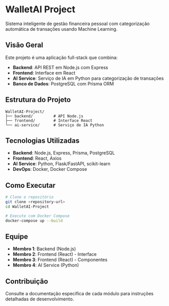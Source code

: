 # WalletAI Project

Sistema inteligente de gestão financeira pessoal com categorização automática de transações usando Machine Learning.

## Visão Geral

Este projeto é uma aplicação full-stack que combina:
- **Backend**: API REST em Node.js com Express
- **Frontend**: Interface em React
- **AI Service**: Serviço de IA em Python para categorização de transações
- **Banco de Dados**: PostgreSQL com Prisma ORM

## Estrutura do Projeto

```
WalletAI-Project/
├── backend/         # API Node.js
├── frontend/        # Interface React
└── ai-service/      # Serviço de IA Python
```

## Tecnologias Utilizadas

- **Backend**: Node.js, Express, Prisma, PostgreSQL
- **Frontend**: React, Axios
- **AI Service**: Python, Flask/FastAPI, scikit-learn
- **DevOps**: Docker, Docker Compose

## Como Executar

```bash
# Clone o repositório
git clone <repository-url>
cd WalletAI-Project

# Execute com Docker Compose
docker-compose up --build
```

## Equipe

- **Membro 1**: Backend (Node.js)
- **Membro 2**: Frontend (React) - Interface
- **Membro 3**: Frontend (React) - Componentes
- **Membro 4**: AI Service (Python)

## Contribuição

Consulte a documentação específica de cada módulo para instruções detalhadas de desenvolvimento.
